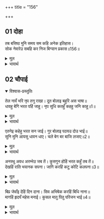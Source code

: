 +++
title = "156"

+++

## 01 दोहा

<div class="audioEmbed"  caption="AIR-वाचनम्" src="https://archive.org/download/rAmcharitmAnas-AIR/EPI-184.mp3"></div>

तब बसिष्ठ मुनि समय सम कहि अनेक इतिहास।  
सोक नेवारेउ सबहि कर निज बिग्यान प्रकास॥156॥  

<details><summary>मूल</summary>

तब बसिष्ठ मुनि समय सम कहि अनेक इतिहास।  
सोक नेवारेउ सबहि कर निज बिग्यान प्रकास॥156॥  
</details>

<details><summary>भावार्थ</summary>

तब वशिष्ठ मुनि ने समय के अनुकूल अनेक इतिहास कहकर अपने विज्ञान के प्रकाश से सबका शोक दूर किया॥156॥  
</details>





## 02 चौपाई
<details open><summary>विश्वास-प्रस्तुतिः</summary>

तेल नावँ भरि नृप तनु राखा। दूत बोलाइ बहुरि अस भाषा॥  
धावहु बेगि भरत पहिं जाहू। नृप सुधि कतहुँ कहहु जनि काहू॥1॥  
</details>
<details><summary>मूल</summary>

तेल नावँ भरि नृप तनु राखा। दूत बोलाइ बहुरि अस भाषा॥  
धावहु बेगि भरत पहिं जाहू। नृप सुधि कतहुँ कहहु जनि काहू॥1॥  
</details>

<details><summary>भावार्थ</summary>

वशिष्ठजी ने नाव में तेल भरवाकर राजा के शरीर को उसमें रखवा दिया। फिर दूतों को बुलवाकर उनसे ऐसा कहा- तुम लोग जल्दी दौडकर भरत के पास जाओ। राजा की मृत्यु का समाचार कहीं किसी से न कहना॥1॥  
</details>

एतनेइ कहेहु भरत सन जाई। गुर बोलाइ पठयउ दोउ भाई॥  
सुनि मुनि आयसु धावन धाए। चले बेग बर बाजि लजाए॥2॥  

<details><summary>मूल</summary>

एतनेइ कहेहु भरत सन जाई। गुर बोलाइ पठयउ दोउ भाई॥  
सुनि मुनि आयसु धावन धाए। चले बेग बर बाजि लजाए॥2॥  
</details>

<details><summary>भावार्थ</summary>

जाकर भरत से इतना ही कहना कि दोनों भाइयों को गुरुजी ने बुलवा भेजा है। मुनि की आज्ञा सुनकर धावन (दूत) दौडे। वे अपने वेग से उत्तम घोडों को भी लजाते हुए चले॥2॥  
</details>

अनरथु अवध अरम्भेउ जब तें। कुसगुन होहिं भरत कहुँ तब तें॥  
देखहिं राति भयानक सपना। जागि करहिं कटु कोटि कलपना॥3॥  

<details><summary>मूल</summary>

अनरथु अवध अरम्भेउ जब तें। कुसगुन होहिं भरत कहुँ तब तें॥  
देखहिं राति भयानक सपना। जागि करहिं कटु कोटि कलपना॥3॥  
</details>

<details><summary>भावार्थ</summary>

जब से अयोध्या में अनर्थ प्रारम्भ हुआ, तभी से भरतजी को अपशकुन होने लगे। वे रात को भयङ्कर स्वप्न देखते थे और जागने पर (उन स्वप्नों के कारण) करोडों (अनेकों) तरह की बुरी-बुरी कल्पनाएँ किया करते थे॥3॥  
</details>

बिप्र जेवाँइ देहिं दिन दाना। सिव अभिषेक करहिं बिधि नाना॥  
मागहिं हृदयँ महेस मनाई। कुसल मातु पितु परिजन भाई॥4॥  

<details><summary>मूल</summary>

बिप्र जेवाँइ देहिं दिन दाना। सिव अभिषेक करहिं बिधि नाना॥  
मागहिं हृदयँ महेस मनाई। कुसल मातु पितु परिजन भाई॥4॥  
</details>

<details><summary>भावार्थ</summary>

(अनिष्टशान्ति के लिए) वे प्रतिदिन ब्राह्मणों को भोजन कराकर दान देते थे। अनेकों विधियों से रुद्राभिषेक करते थे। महादेवजी को हृदय में मनाकर उनसे माता-पिता, कुटुम्बी और भाइयों का कुशल-क्षेम माँगते थे॥4॥  
</details>


